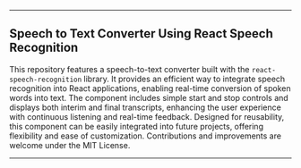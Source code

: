 

---

## Speech to Text Converter Using React Speech Recognition

This repository features a speech-to-text converter built with the `react-speech-recognition` library. It provides an efficient way to integrate speech recognition into React applications, enabling real-time conversion of spoken words into text. The component includes simple start and stop controls and displays both interim and final transcripts, enhancing the user experience with continuous listening and real-time feedback. Designed for reusability, this component can be easily integrated into future projects, offering flexibility and ease of customization. Contributions and improvements are welcome under the MIT License.

---
